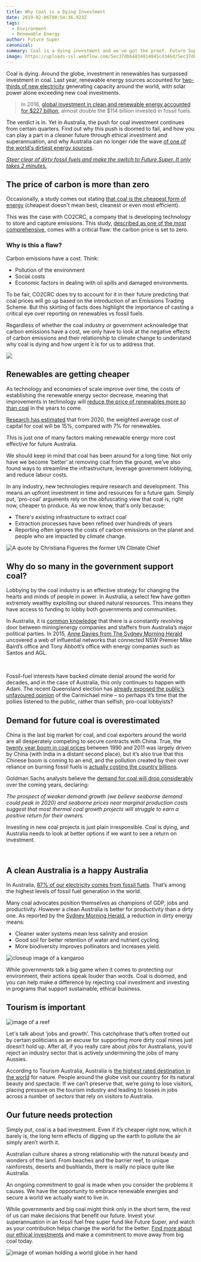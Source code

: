 ```yaml
---
title: Why Coal is a Dying Investment
date: 2019-02-06T08:54:36.923Z
tags: 
  - Environment
  - Renewable Energy
author: Future Super
canonical: 
summary: Coal is a dying investment and we've got the proof. Future Super gives the full story on why Australians are steering clear from fossil fuel investments. 
image: https://uploads-ssl.webflow.com/5ec37dbb4834014045cd346d/5ec37dbc48340154b0cd3d29_Blog%20-%20main%20images%20_2.0.png
---
```


Coal is dying. Around the globe, investment in renewables has surpassed investment in coal. Last year, renewable energy sources accounted for [two-thirds of new electricity](http://www.theaustralian.com.au/news/nation/solar-exceeds-new-investment-in-coal/news-story/cdde93d6c7e6a5645f9a69d25c0485d2) generating capacity around the world, with solar power alone exceeding new coal investments.

> In 2016, [global investment in clean and renewable energy accounted for $227 billion](https://www.ft.com/content/702822b6-46f0-11e7-8d27-59b4dd6296b8), almost double the $114 billion invested in fossil fuels.

The verdict is in. Yet in Australia, the push for coal investment continues from certain quarters. Find out why this push is doomed to fail, and how you can play a part in a cleaner future through ethical investment and superannuation, and why Australia can no longer ride the wave [of one of the world's dirtiest energy sources](http://www.iea.org/bookshop/735-Medium-Term_Coal_Market_Report_2016).

[_Steer clear of dirty fossil fuels and make the switch to Future Super. It only takes 2 minutes._](https://join.myfuturesuper.com.au/)

The price of carbon is more than zero
-------------------------------------

Occasionally, a study comes out stating [that coal is the cheapest form of energy](http://old.co2crc.com.au/dls/brochures/LCOE_Executive_Summary.pdf) (cheapest doesn't mean best, cleanest or even most efficient).

This was the case with CO2CRC, a company that is developing technology to store and capture emissions. This study, [described as one of the most comprehensive](http://www.abc.net.au/triplej/programs/hack/coal-versus-renewables-what-you-need-to-know/8269964), comes with a critical flaw: the carbon price is set to zero.

### Why is this a flaw?

Carbon emissions have a cost. Think:

*   Pollution of the environment
*   Social costs
*   Economic factors in dealing with oil spills and damaged environments.

To be fair, CO2CRC does try to account for it in their future predicting that coal prices will go up based on the introduction of an Emissions Trading Scheme. But this skirting of facts does highlight the importance of casting a critical eye over reporting on renewables vs fossil fuels.

Regardless of whether the coal industry or government acknowledge that carbon emissions have a cost, we only have to look at the negative effects of carbon emissions and their relationship to climate change to understand why coal is dying and how urgent it is for us to address that.

![](https://lh4.googleusercontent.com/4w-3OSl7CPgD2i75AuEItzDBocSXncw1rmSIzmsLIZy-TpMqZzx4cfxXRA9C2Bx3xP8PqNZGPoOfrri-4z64DitgTjCen034xDnK7kABVQus9VjsOJPo0xKzPd4l_sl1FqPAWESV)

Renewables are getting cheaper
------------------------------

As technology and economies of scale improve over time, the costs of establishing the renewable energy sector decrease, meaning that improvements in technology will [reduce the price of renewables more so than coal](https://theconversation.com/renewables-will-be-cheaper-than-coal-in-the-future-here-are-the-numbers-84433) in the years to come.

[Research has estimated](https://www.environment.gov.au/system/files/resources/1d6b0464-6162-4223-ac08-3395a6b1c7fa/files/emissions-mitigation-policies.pdf) that from 2020, the weighted average cost of capital for coal will be 15%, compared with 7% for renewables.

This is just one of many factors making renewable energy more cost effective for future Australia.

We should keep in mind that coal has been around for a long time. Not only have we become 'better’ at removing coal from the ground, we’ve also found ways to streamline the infrastructure, leverage government lobbying, and reduce labour costs.

In any industry, new technologies require research and development. This means an upfront investment in time and resources for a future gain. Simply put, 'pro-coal’ arguments rely on the obfuscating view that coal is, right now, cheaper to produce. As we now know, that's only because:

*   There's existing infrastructure to extract coal
*   Extraction processes have been refined over hundreds of years
*   Reporting often ignores the costs of carbon emissions on the planet and people who are impacted by climate change.

![A quote by Christiana Figueres the former UN Climate Chief](https://lh6.googleusercontent.com/PFK9vb5pC8HEtyafRUUADMXITK9PVNSMxiUqw_eylOx1lazTMVIHM97FmfmEvFT61Dn9b4tg9rxVDc9DUJM1CGjucr2C0wy9BT1iC3JaW7mck-vPmOygILEukyLT1w_wEgFuY3qR)

Why do so many in the government support coal?
----------------------------------------------

Lobbying by the coal industry is an effective strategy for changing the hearts and minds of people in power. In Australia, a select few have gotten extremely wealthy exploiting our shared natural resources. This means they have access to funding to lobby both governments and communities.

In Australia, it is [common knowledge](https://theconversation.com/the-fossil-fuelled-political-economy-of-australian-elections-61394) that there is a constantly revolving door between mining/energy companies and staffers from Australia’s major political parties. In 2015, [Anne Davies from The Sydney Morning Herald](http://www.smh.com.au/nsw/csg-industry-hires-wellconnected-staffers-20150515-gh2rg3.html) uncovered a web of influential networks that connected NSW Premier Mike Baird’s office and Tony Abbott’s office with energy companies such as Santos and AGL.

 

Fossil-fuel interests have backed climate denial around the world for decades, and in the case of Australia, this only continues to happen with Adani. The recent Queensland election has [already exposed the public’s unfavoured opinion](http://www.couriermail.com.au/news/opinion/opinion-adanis-carmichael-mine-unpopular-as-state-election-results-show/news-story/fc6d73295603494edd2a05bfbfe4969b) of the Carmichael mine – so perhaps it’s time that the pollies listened to the public, rather than selfish, pro-coal lobbyists?  

Demand for future coal is overestimated
---------------------------------------

China is the last big market for coal, and coal exporters around the world are all desperately competing to secure contracts with China. True, the [twenty year boom in coal prices](http://grist.org/climate-energy/goldman-sachs-says-coal-export-terminals-are-a-bad-investment/) between 1990 and 2011 was largely driven by China (with India in a distant second place), but it’s also true that this Chinese boom is coming to an end, and the pollution created by their over reliance on burning fossil fuels is [actually costing the country billions](http://grist.org/news/china-to-spend-big-to-clean-up-its-air/).  

Goldman Sachs analysts believe the [demand for coal will drop considerably](http://d35brb9zkkbdsd.cloudfront.net/wp-content/uploads/2013/08/GS_Rocks__Ores_-_Thermal_Coal_July_2013.pdf) over the coming years, declaring:

_The prospect of weaker demand growth (we believe seaborne demand could peak in 2020) and seaborne prices near marginal production costs suggest that most thermal coal growth projects will struggle to earn a positive return for their owners._

Investing in new coal projects is just plain irresponsible. Coal is dying, and Australia needs to look at better options if we want to see a return on investment.

 

A clean Australia is a happy Australia
--------------------------------------

In Australia, [87% of our electricity comes from fossil fuels](https://www.environment.gov.au/system/files/resources/97a4f50c-24ac-4fe5-b3e5-5f93066543a4/files/independent-review-national-elec-market-prelim.pdf). That’s among the highest levels of fossil fuel generation in the world.

Many coal advocates position themselves as champions of GDP, jobs and productivity. However a clean Australia is better for productivity than a dirty one. As reported by the [Sydney Morning Herald](http://www.smh.com.au/comment/neglecting-the-environment-is-a-bad-investment-that-will-burden-future-generations-20170307-gushpu.html), a reduction in dirty energy means:

*   Cleaner water systems mean less salinity and erosion
*   Good soil for better retention of water and nutrient cycling
*   More biodiversity improves pollinators and increases yield.

![closeup image of a kangaroo](https://lh4.googleusercontent.com/8xfa7Ca296JaO0_n6Flj0Yjn0rJbUt43k7m-0XUFdiETxRnHP2kTq0w6btTj7EI26psI94CNbjzj4R34pqnGu1KI9jSymD0j5z-DQXgUmJU0kAAktSH_FubGzCGlBItAxXWH0pHQ)

While governments talk a big game when it comes to protecting our environment, their actions speak louder than words. Coal is doomed, and you can help make a difference by rejecting coal investment and investing in programs that support sustainable, ethical business.

Tourism is important
--------------------

![image of a reef](https://lh6.googleusercontent.com/75YWCa-i6WvOlnZ0D4hFot-XgtDo6kOWp1SM5xJS7cbFdZmIRQTvx_vf8TLFuYYGyHgdFjZXW37xgLlCZiSO7KIeCqbd3tSpZ3mqkxb7ux1JW0ivGLe1VIwcRggLKVc_Q_TQdOPj)

Let's talk about ‘jobs and growth’. This catchphrase that’s often trotted out by certain politicians as an excuse for supporting more dirty coal mines just doesn’t hold up. After all, if you really care about jobs for Australians, you’d reject an industry sector that is actively undermining the jobs of many Aussies.

According to Tourism Australia, Australia is [the highest rated destination in the world](http://www.smh.com.au/comment/neglecting-the-environment-is-a-bad-investment-that-will-burden-future-generations-20170307-gushpu.html) for nature. People around the globe visit our country for its natural beauty and spectacle. If we can’t preserve that, we’re going to lose visitors, placing pressure on the tourism industry and leading to losses in jobs across a number of sectors that rely on visitors to Australia.

Our future needs protection
---------------------------

Simply put, coal is a bad investment. Even if it’s cheaper right now, which it barely is, the long term effects of digging up the earth to pollute the air simply aren’t worth it.

Australian culture shares a strong relationship with the natural beauty and wonders of the land. From beaches and the barrier reef, to unique rainforests, deserts and bushlands, there is really no place quite like Australia.

An ongoing commitment to goal is made when you consider the problems it causes. We have the opportunity to embrace renewable energies and secure a world we actually want to live in.

While governments and big coal might think only in the short term, the rest of us can make decisions that benefit our future. Invest your superannuation in an fossil fuel free super fund like Future Super, and watch as your contribution helps change the world for the better. [Find more about our ethical investments](https://www.myfuturesuper.com.au/choosing/investments) and make a commitment to move away from big coal today.

![image of woman holding a world globe in her hand](https://lh3.googleusercontent.com/UCAvyP3v6R-YHVxcyv3BB33MC6oowUMwewPb9MBn3UdOIDN2wGDHAL5pZ9lE792BLr158Z1oxYd_Ura1itWzfV5xRjCUlihSrnwBhVyxJzQqoOB2q8fVopalv2h8BFNM4vYIqIDS)

